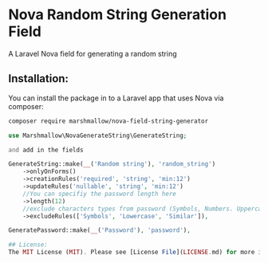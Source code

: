 # Nova Random String Generation Field
A Laravel Nova field for generating a random string

## Installation:

You can install the package in to a Laravel app that uses Nova via composer:

```bash
composer require marshmallow/nova-field-string-generator
```

```php
use Marshmallow\NovaGenerateString\GenerateString;

and add in the fields

GenerateString::make(__('Random string'), 'random_string')
    ->onlyOnForms()
    ->creationRules('required', 'string', 'min:12')
    ->updateRules('nullable', 'string', 'min:12')
    //You can specifiy the password length here
    ->length(12)
    //exclude characters types from password (Symbols, Numbers. Uppercase, Lowercase, Similar), do not call method to include all types
    ->excludeRules(['Symbols', 'Lowercase', 'Similar']),

GeneratePassword::make(__('Password'), 'password'),

## License:
The MIT License (MIT). Please see [License File](LICENSE.md) for more information.
